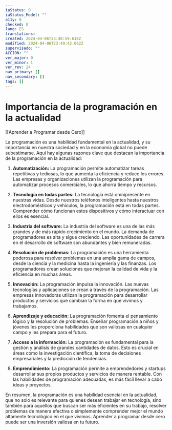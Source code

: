 ```yaml
---
iaStatus: 0
iaStatus_Model: ""
a11y: 0
checked: 0
lang: ES
translations: 
created: 2024-04-06T23:48:59.618Z
modified: 2024-04-06T23:49:42.062Z
supervisado: ""
ACCION: ""
ver_major: 0
ver_minor: 1
ver_rev: 24
nav_primary: []
nav_secondary: []
tags: []
---
```

# Importancia de la programación en la actualidad

[[Aprender a Programar desde Cero]]

La programación es una habilidad fundamental en la actualidad, y su importancia en nuestra sociedad y en la economía global no puede subestimarse. Aquí hay algunas razones clave que destacan la importancia de la programación en la actualidad:

1. **Automatización:** La programación permite automatizar tareas repetitivas y tediosas, lo que aumenta la eficiencia y reduce los errores. Las empresas y organizaciones utilizan la programación para automatizar procesos comerciales, lo que ahorra tiempo y recursos.
    
2. **Tecnología en todas partes:** La tecnología está omnipresente en nuestras vidas. Desde nuestros teléfonos inteligentes hasta nuestros electrodomésticos y vehículos, la programación está en todas partes. Comprender cómo funcionan estos dispositivos y cómo interactuar con ellos es esencial.
    
3. **Industria del software:** La industria del software es una de las más grandes y de más rápido crecimiento en el mundo. La demanda de programadores es alta y sigue creciendo. Las oportunidades de carrera en el desarrollo de software son abundantes y bien remuneradas.
    
4. **Resolución de problemas:** La programación es una herramienta poderosa para resolver problemas en una amplia gama de campos, desde la ciencia y la medicina hasta la ingeniería y las finanzas. Los programadores crean soluciones que mejoran la calidad de vida y la eficiencia en muchas áreas.
    
5. **Innovación:** La programación impulsa la innovación. Las nuevas tecnologías y aplicaciones se crean a través de la programación. Las empresas innovadoras utilizan la programación para desarrollar productos y servicios que cambian la forma en que vivimos y trabajamos.
    
6. **Aprendizaje y educación:** La programación fomenta el pensamiento lógico y la resolución de problemas. Enseñar programación a niños y jóvenes les proporciona habilidades que son valiosas en cualquier campo y les prepara para el futuro.
    
7. **Acceso a la información:** La programación es fundamental para la gestión y análisis de grandes cantidades de datos. Esto es crucial en áreas como la investigación científica, la toma de decisiones empresariales y la predicción de tendencias.
    
8. **Emprendimiento:** La programación permite a emprendedores y startups desarrollar sus propios productos y servicios de manera rentable. Con las habilidades de programación adecuadas, es más fácil llevar a cabo ideas y proyectos.
    

En resumen, la programación es una habilidad esencial en la actualidad, que no solo es relevante para quienes desean trabajar en tecnología, sino también para aquellos que buscan ser más eficientes en su trabajo, resolver problemas de manera efectiva o simplemente comprender mejor el mundo altamente tecnológico en el que vivimos. Aprender a programar desde cero puede ser una inversión valiosa en tu futuro.